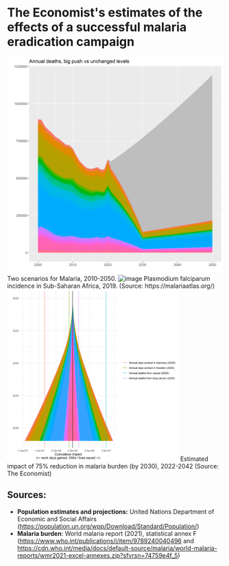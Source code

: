 # The Economist's estimates of the effects of a successful malaria eradication campaign

<img width="800" alt="image" src="plots/eradication_vs_current_levels.png">
Two scenarios for Malaria, 2010-2050.

<img width="400" alt="image" src="https://user-images.githubusercontent.com/16962439/151962399-7eb46d3d-faa1-4fb0-9fab-87bda960dd0b.png">
Plasmodium falciparum incidence in Sub-Saharan Africa, 2019. (Source: https://malariaatlas.org/)
   
<img width="400" alt="image" src="https://github.com/TheEconomist/malaria-eradication-estimates/raw/master/plots/cumulative_impact.png">
Estimated impact of 75% reduction in malaria burden (by 2030), 2022-2042 (Source: The Economist)    
    
## Sources:
* **Population estimates and projections:** United Nations Department of Economic and Social Affairs (https://population.un.org/wpp/Download/Standard/Population/)
* **Malaria burden**: World malaria report (2021), statistical annex F (https://www.who.int/publications/i/item/9789240040496 and https://cdn.who.int/media/docs/default-source/malaria/world-malaria-reports/wmr2021-excel-annexes.zip?sfvrsn=74759e4f_5)
